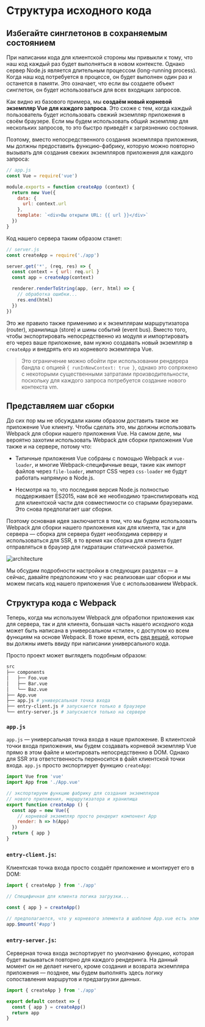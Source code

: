 # Структура исходного кода

## Избегайте синглетонов в сохраняемым состоянием

При написании кода для клиентской стороны мы привыкли к тому, что наш код каждый раз будет выполняться в новом контексте. Однако сервер Node.js является длительным процессом (long-running process). Когда наш код потребуется в процессе, он будет выполнен один раз и останется в памяти. Это означает, что если вы создаете объект синглетон, он будет использоваться для всех входящих запросов.

Как видно из базового примера, мы **создаём новый корневой экземпляр Vue для каждого запроса**. Это схоже с тем, когда каждый пользователь будет использовать свежий экземпляр приложения в своём браузере. Если мы будем использовать общий экземпляр для нескольких запросов, то это быстро приведёт к загрязнению состояния.

Поэтому, вместо непосредственного создания экземпляра приложения, мы должны предоставить функцию-фабрику, которую можно повторно вызывать для создания свежих экземпляров приложения для каждого запроса:

``` js
// app.js
const Vue = require('vue')

module.exports = function createApp (context) {
  return new Vue({
    data: {
      url: context.url
    },
    template: `<div>Вы открыли URL: {{ url }}</div>`
  })
}
```

Код нашего сервера таким образом станет:

``` js
// server.js
const createApp = require('./app')

server.get('*', (req, res) => {
  const context = { url: req.url }
  const app = createApp(context)

  renderer.renderToString(app, (err, html) => {
    // обработка ошибки...
    res.end(html)
  })
})
```

Это же правило также применимо и к экземплярам маршрутизатора (router), хранилища (store) и шины событий (event bus). Вместо того, чтобы экспортировать непосредственно из модуля и импортировать его через ваше приложение, вам нужно создавать новый экземпляр в `createApp` и внедрять его из корневого экземпляра Vue.

> Это ограничение можно обойти при использовании рендерера бандла с опцией `{ runInNewContext: true }`, однако это сопряжено с некоторыми существенными затратами производительности, поскольку для каждого запроса потребуется создание нового контекста vm.

## Представляем шаг сборки

До сих пор мы не обсуждали каким образом доставить такое же приложение Vue клиенту. Чтобы сделать это, мы должны использовать Webpack для сборки нашего приложения Vue. На самом деле, мы вероятно захотим использовать Webpack для сборки приложения Vue также и на сервере, потому что:

- Типичные приложения Vue собраны с помощью Webpack и `vue-loader`, и многие Webpack-специфичные вещи, такие как импорт файлов через `file-loader`, импорт CSS через `css-loader` не будут работать напрямую в Node.js.

- Несмотря на то, что последняя версия Node.js полностью поддерживает ES2015, нам всё же необходимо транспилировать код для клиентской части для совместимости со старыми браузерами. Это снова предполагает шаг сборки.

Поэтому основная идея заключается в том, что мы будем использовать Webpack для сборки нашего приложения как для клиента, так и для сервера — сборка для сервера будет необходима серверу и использоваться для SSR, в то время как сборка для клиента будет отправляться в браузер для гидратации статической разметки.

![architecture](https://cloud.githubusercontent.com/assets/499550/17607895/786a415a-5fee-11e6-9c11-45a2cfdf085c.png)

Мы обсудим подробности настройки в следующих разделах — а сейчас, давайте предположим что у нас реализован шаг сборки и мы можем писать код нашего приложения Vue с использованием Webpack.

## Структура кода с Webpack

Теперь, когда мы используем Webpack для обработки приложения как для сервера, так и для клиента, большая часть нашего исходного кода может быть написана в универсальном «стиле», с доступом ко всем функциям на основе Webpack. В тоже время, есть [ряд вещей](./universal.md), которые вы должны иметь ввиду при написании универсального кода.

Просто проект может выглядеть подобным образом:

``` bash
src
├── components
│   ├── Foo.vue
│   ├── Bar.vue
│   └── Baz.vue
├── App.vue
├── app.js # универсальная точка входа
├── entry-client.js # запускается только в браузере
└── entry-server.js # запускается только на сервере
```

### `app.js`

`app.js` — универсальная точка входа в наше приложение. В клиентской точки входа приложения, мы будем создавать корневой экземпляр Vue прямо в этом файле и монтировать непосредственно в DOM. Однако для SSR эта ответственность переносится в файл клиентской точки входа. `app.js` просто экспортирует функцию `createApp`:

``` js
import Vue from 'vue'
import App from './App.vue'

// экспортируем функцию фабрику для создания экземпляров
// нового приложения, маршрутизатора и хранилища
export function createApp () {
  const app = new Vue({
    // корневой экземпляр просто рендерит компонент App
    render: h => h(App)
  })
  return { app }
}
```

### `entry-client.js`:

Клиентская точка входа просто создаёт приложение и монтирует его в DOM:

``` js
import { createApp } from './app'

// Специфичная для клиента логика загрузки...

const { app } = createApp()

// предполагается, что у корневого элемента в шаблоне App.vue есть элемент с id="app"
app.$mount('#app')
```

### `entry-server.js`:

Серверная точка входа экспортирует по умолчанию функцию, которая будет вызываться повторно для каждого рендеринга. На данный момент он не делает ничего, кроме создания и возврата экземпляра приложения — позднее, мы будем выполнять здесь логику сопоставления маршрутов и предзагрузки данных.

``` js
import { createApp } from './app'

export default context => {
  const { app } = createApp()
  return app
}
```
